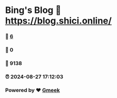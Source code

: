 # Bing's Blog :link: https://blog.shici.online/ 
### :page_facing_up: [6](https://blog.shici.online//tag.html) 
### :speech_balloon: 0 
### :hibiscus: 9138 
### :alarm_clock: 2024-08-27 17:12:03 
### Powered by :heart: [Gmeek](https://github.com/Meekdai/Gmeek)
